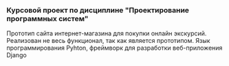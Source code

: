 ### Курсовой проект по дисциплине "Проектирование программных систем"

Прототип сайта интернет-магазина для покупки онлайн экскурсий. Реализован не весь функционал, так как является прототипом.
Язык программирования Pyhton, фреймворк для разработки веб-приложения Django
